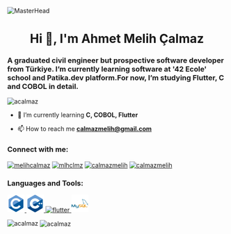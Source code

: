 ![MasterHead](https://patika-cohorts-prod.s3-eu-central-1.amazonaws.com/editor/W4RYGBDFmCDT3Tqw7/7EpDNhWPwepokCviG-image.png)
<h1 align="center">Hi 👋, I'm Ahmet Melih Çalmaz</h1>
<h3 align="left">A graduated civil engineer but prospective software developer from Türkiye. I’m currently learning software at '42 Ecole' school and Patika.dev platform.For now, I’m studying Flutter, C and COBOL in detail.</h3>


<p align="left"> <img src="https://komarev.com/ghpvc/?username=acalmaz&label=Profile%20views&color=0e75b6&style=flat" alt="acalmaz" /> </p>

- 🌱 I’m currently learning **C, COBOL, Flutter**

- 📫 How to reach me **calmazmelih@gmail.com**

<h3 align="left">Connect with me:</h3>
<p align="left">
<a href="https://linkedin.com/in/melihcalmaz" target="blank"><img align="center" src="https://raw.githubusercontent.com/rahuldkjain/github-profile-readme-generator/master/src/images/icons/Social/linked-in-alt.svg" alt="melihcalmaz" height="30" width="40" /></a>
<a href="https://instagram.com/mlhclmz" target="blank"><img align="center" src="https://raw.githubusercontent.com/rahuldkjain/github-profile-readme-generator/master/src/images/icons/Social/instagram.svg" alt="mlhclmz" height="30" width="40" /></a>
<a href="https://medium.com/calmazmelih" target="blank"><img align="center" src="https://raw.githubusercontent.com/rahuldkjain/github-profile-readme-generator/master/src/images/icons/Social/medium.svg" alt="calmazmelih" height="30" width="40" /></a>
<a href="https://www.hackerrank.com/calmazmelih" target="blank"><img align="center" src="https://raw.githubusercontent.com/rahuldkjain/github-profile-readme-generator/master/src/images/icons/Social/hackerrank.svg" alt="calmazmelih" height="30" width="40" /></a>
</p>

<h3 align="left">Languages and Tools:</h3>
<p align="left"> <a href="https://www.cprogramming.com/" target="_blank" rel="noreferrer"> <img src="https://raw.githubusercontent.com/devicons/devicon/master/icons/c/c-original.svg" alt="c" width="40" height="40"/> </a> <a href="https://www.w3schools.com/cpp/" target="_blank" rel="noreferrer"> <img src="https://raw.githubusercontent.com/devicons/devicon/master/icons/cplusplus/cplusplus-original.svg" alt="cplusplus" width="40" height="40"/> </a> <a href="https://flutter.dev" target="_blank" rel="noreferrer"> <img src="https://www.vectorlogo.zone/logos/flutterio/flutterio-icon.svg" alt="flutter" width="40" height="40"/> </a> <a href="https://www.mysql.com/" target="_blank" rel="noreferrer"> <img src="https://raw.githubusercontent.com/devicons/devicon/master/icons/mysql/mysql-original-wordmark.svg" alt="mysql" width="40" height="40"/> </a> </p>

<p><img align="left" src="https://github-readme-stats.vercel.app/api/top-langs?username=acalmaz&show_icons=true&locale=en&layout=compact" alt="acalmaz" /></p>

<p>&nbsp;<img align="center" src="https://github-readme-stats.vercel.app/api?username=acalmaz&show_icons=true&locale=en" alt="acalmaz" /></p>
